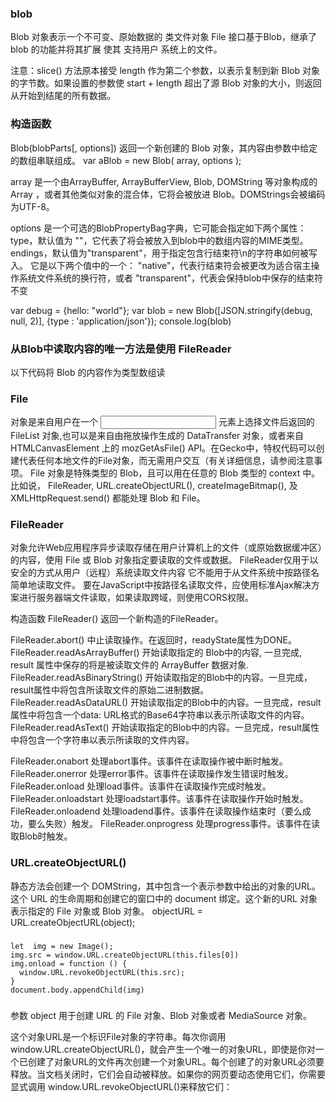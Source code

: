 ### blob
Blob 对象表示一个不可变、原始数据的 类文件对象
File 接口基于Blob，继承了 blob 的功能并将其扩展 使其 支持用户 系统上的文件。

注意：slice() 方法原本接受 length 作为第二个参数，以表示复制到新 Blob 对象的字节数。如果设置的参数使 start + length 超出了源 Blob 对象的大小，则返回从开始到结尾的所有数据。

### 构造函数
Blob(blobParts[, options])
返回一个新创建的 Blob 对象，其内容由参数中给定的数组串联组成。
var aBlob = new Blob( array, options );


array 是一个由ArrayBuffer, ArrayBufferView, Blob, DOMString 
等对象构成的 Array ，或者其他类似对象的混合体，它将会被放进 Blob。DOMStrings会被编码为UTF-8。

options 是一个可选的BlobPropertyBag字典，它可能会指定如下两个属性：
type，默认值为 ""，它代表了将会被放入到blob中的数组内容的MIME类型。
endings，默认值为"transparent"，用于指定包含行结束符\n的字符串如何被写入。 它是以下两个值中的一个： "native"，代表行结束符会被更改为适合宿主操作系统文件系统的换行符，或者 "transparent"，代表会保持blob中保存的结束符不变 

var debug = {hello: "world"};
var blob = new Blob([JSON.stringify(debug, null, 2)], {type : 'application/json'});
console.log(blob)

### 从Blob中读取内容的唯一方法是使用 FileReader
以下代码将 Blob 的内容作为类型数组读

### File
对象是来自用户在一个 <input> 元素上选择文件后返回的 FileList 对象,也可以是来自由拖放操作生成的 DataTransfer 对象，或者来自 HTMLCanvasElement 上的 mozGetAsFile() API。在Gecko中，特权代码可以创建代表任何本地文件的File对象，而无需用户交互（有关详细信息，请参阅注意事项。
File 对象是特殊类型的 Blob，且可以用在任意的 Blob 类型的 context 中。比如说， FileReader, URL.createObjectURL(), createImageBitmap(), 及 XMLHttpRequest.send() 都能处理 Blob 和 File。

### FileReader 
对象允许Web应用程序异步读取存储在用户计算机上的文件（或原始数据缓冲区）的内容，使用 File 或 Blob 对象指定要读取的文件或数据。
 FileReader仅用于以安全的方式从用户（远程）系统读取文件内容 它不能用于从文件系统中按路径名简单地读取文件。 
 要在JavaScript中按路径名读取文件，应使用标准Ajax解决方案进行服务器端文件读取，如果读取跨域，则使用CORS权限。

 构造函数
FileReader()
返回一个新构造的FileReader。

FileReader.abort()
中止读取操作。在返回时，readyState属性为DONE。
FileReader.readAsArrayBuffer()
开始读取指定的 Blob中的内容, 一旦完成, result 属性中保存的将是被读取文件的 ArrayBuffer 数据对象.
FileReader.readAsBinaryString() 
开始读取指定的Blob中的内容。一旦完成，result属性中将包含所读取文件的原始二进制数据。
FileReader.readAsDataURL()
开始读取指定的Blob中的内容。一旦完成，result属性中将包含一个data: URL格式的Base64字符串以表示所读取文件的内容。
FileReader.readAsText()
开始读取指定的Blob中的内容。一旦完成，result属性中将包含一个字符串以表示所读取的文件内容。

FileReader.onabort
处理abort事件。该事件在读取操作被中断时触发。
FileReader.onerror
处理error事件。该事件在读取操作发生错误时触发。
FileReader.onload
处理load事件。该事件在读取操作完成时触发。
FileReader.onloadstart
处理loadstart事件。该事件在读取操作开始时触发。
FileReader.onloadend
处理loadend事件。该事件在读取操作结束时（要么成功，要么失败）触发。
FileReader.onprogress
处理progress事件。该事件在读取Blob时触发。

### URL.createObjectURL()
静态方法会创建一个 DOMString，其中包含一个表示参数中给出的对象的URL。这个 URL 的生命周期和创建它的窗口中的 document 绑定。这个新的URL 对象表示指定的 File 对象或 Blob 对象。
objectURL = URL.createObjectURL(object);
###
    let  img = new Image();
    img.src = window.URL.createObjectURL(this.files[0])
    img.onload = function () {
      window.URL.revokeObjectURL(this.src);
    }
    document.body.appendChild(img)
###
参数
object
用于创建 URL 的 File 对象、Blob 对象或者 MediaSource 对象。​

这个对象URL是一个标识File对象的字符串。每次你调用window.URL.createObjectURL()，就会产生一个唯一的对象URL，即使是你对一个已创建了对象URL的文件再次创建一个对象URL。每个创建了的对象URL必须要释放。当文档关闭时，它们会自动被释放。如果你的网页要动态使用它们，你需要显式调用 window.URL.revokeObjectURL()来释放它们：
